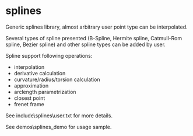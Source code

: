 splines
=======

Generic splines library, almost arbitrary user point type can be interpolated.

Several types of spline presented (B-Spline, Hermite spline, Catmull-Rom spline, Bezier spline) and other spline types can be added by user.

Spline support following operations:
  - interpolation
  - derivative calculation
  - curvature/radius/torsion calculation
  - approximation
  - arclength parametrization
  - closest point
  - frenet frame

See include\splines\user.txt for more details.

See demos\splines_demo for usage sample.

